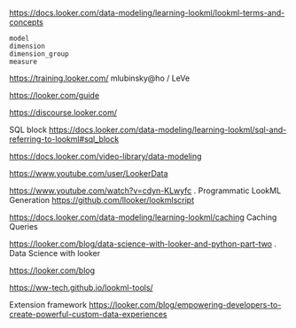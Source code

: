 <https://docs.looker.com/data-modeling/learning-lookml/lookml-terms-and-concepts>
```
model
dimension 
dimension_group
measure
```
<https://training.looker.com/> mlubinsky@ho / LeVe

<https://looker.com/guide>

<https://discourse.looker.com/>

SQL block
<https://docs.looker.com/data-modeling/learning-lookml/sql-and-referring-to-lookml#sql_block> 

<https://docs.looker.com/video-library/data-modeling>

<https://www.youtube.com/user/LookerData>

<https://www.youtube.com/watch?v=cdyn-KLwyfc> .   Programmatic LookML Generation
<https://github.com/llooker/lookmlscript>


<https://docs.looker.com/data-modeling/learning-lookml/caching> Caching Queries

<https://looker.com/blog/data-science-with-looker-and-python-part-two> . Data Science with looker


<https://looker.com/blog>

<https://ww-tech.github.io/lookml-tools/> 

Extension framework
<https://looker.com/blog/empowering-developers-to-create-powerful-custom-data-experiences>
